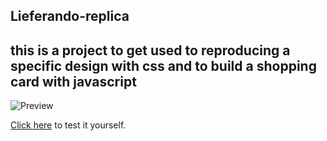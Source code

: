 ## Lieferando-replica
## this is a project to get used to reproducing a specific design with css and to build a shopping card with javascript

![Preview](https://github.com/jasmin-raith/media/blob/main/lieferando/lieferando.gif?raw=true)

[Click here](https://jasmin-raith.github.io/lieferando-replica/) to test it yourself.
